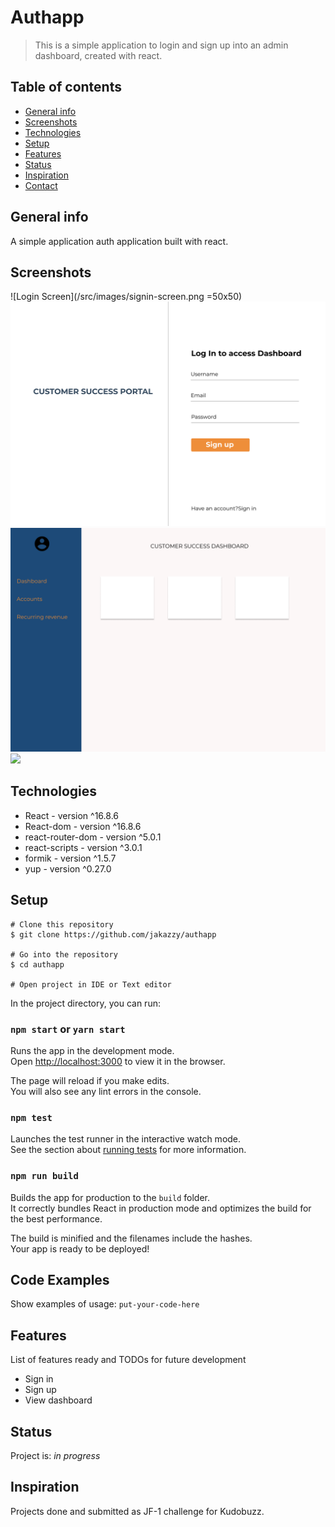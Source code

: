 # Authapp
> This is a simple application to login and sign up into an admin dashboard, created with react.

## Table of contents
* [General info](#general-info)
* [Screenshots](#screenshots)
* [Technologies](#technologies)
* [Setup](#setup)
* [Features](#features)
* [Status](#status)
* [Inspiration](#inspiration)
* [Contact](#contact)

## General info
A simple application auth application built with react.

## Screenshots
![Login Screen](/src/images/signin-screen.png =50x50)
![Sign up Screen](/src/images/signup-screen.png)
![Dashboard Screen](/src/images/dashboard-screen.png)
<img src="./">

## Technologies
* React - version ^16.8.6
* React-dom - version ^16.8.6
* react-router-dom - version ^5.0.1
* react-scripts - version ^3.0.1
* formik - version ^1.5.7
* yup - version ^0.27.0


## Setup
```
# Clone this repository
$ git clone https://github.com/jakazzy/authapp

# Go into the repository
$ cd authapp

# Open project in IDE or Text editor
```
In the project directory, you can run:

### `npm start` or `yarn start`

Runs the app in the development mode.<br>
Open [http://localhost:3000](http://localhost:3000) to view it in the browser.

The page will reload if you make edits.<br>
You will also see any lint errors in the console.

### `npm test`

Launches the test runner in the interactive watch mode.<br>
See the section about [running tests](https://facebook.github.io/create-react-app/docs/running-tests) for more information.

### `npm run build`

Builds the app for production to the `build` folder.<br>
It correctly bundles React in production mode and optimizes the build for the best performance.

The build is minified and the filenames include the hashes.<br>
Your app is ready to be deployed!

## Code Examples
Show examples of usage:
`put-your-code-here`

## Features
List of features ready and TODOs for future development
* Sign in
* Sign up
* View dashboard

## Status
Project is: _in progress_

## Inspiration
Projects done and submitted as JF-1 challenge for Kudobuzz.


















